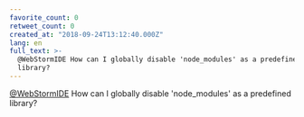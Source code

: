 ```yaml
---
favorite_count: 0
retweet_count: 0
created_at: "2018-09-24T13:12:40.000Z"
lang: en
full_text: >-
  @WebStormIDE How can I globally disable 'node_modules' as a predefined
  library?
---
```


[@WebStormIDE](https://twitter.com/WebStormIDE) How can I globally disable
'node_modules' as a predefined library?
